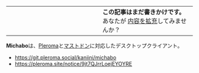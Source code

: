 <div class="mw-parser-output">

<table class="msgbox">
<colgroup>
<col style="width: 50%" />
<col style="width: 50%" />
</colgroup>
<tbody>
<tr class="odd">
<td></td>
<td><strong>この記事はまだ書きかけです。</strong>
<div>
あなたが
<a href="https://ja.mstdn.wiki/Michabo&amp;action=edit" class="external text" rel="nofollow">内容を拡充</a>してみませんか？
</div></td>
</tr>
</tbody>
</table>

**Michabo**は、[Pleroma](/Pleroma "Pleroma")と[マストドン](/Mastodon "Mastodon")に対応したデスクトップクライアント。

-   <a href="https://git.pleroma.social/kaniini/michabo" class="external free" rel="nofollow">https://git.pleroma.social/kaniini/michabo</a>
-   <a href="https://pleroma.site/notice/9jt7QJrrLoejEYOYRE" class="external free" rel="nofollow">https://pleroma.site/notice/9jt7QJrrLoejEYOYRE</a>

</div>
